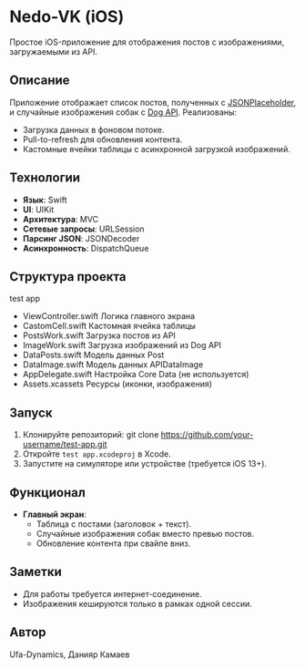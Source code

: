 # Nedo-VK (iOS)

Простое iOS-приложение для отображения постов с изображениями, загружаемыми из API.

## Описание

Приложение отображает список постов, полученных с [JSONPlaceholder](https://jsonplaceholder.typicode.com), и случайные изображения собак с [Dog API](https://dog.ceo). Реализованы:
- Загрузка данных в фоновом потоке.
- Pull-to-refresh для обновления контента.
- Кастомные ячейки таблицы с асинхронной загрузкой изображений.

## Технологии

- **Язык**: Swift
- **UI**: UIKit
- **Архитектура**: MVC
- **Сетевые запросы**: URLSession
- **Парсинг JSON**: JSONDecoder
- **Асинхронность**: DispatchQueue

## Структура проекта


test app

- ViewController.swift     Логика главного экрана
- CastomCell.swift         Кастомная ячейка таблицы
- PostsWork.swift          Загрузка постов из API
- ImageWork.swift          Загрузка изображений из Dog API
- DataPosts.swift          Модель данных Post
- DataImage.swift          Модель данных APIDataImage
- AppDelegate.swift        Настройка Core Data (не используется)
- Assets.xcassets          Ресурсы (иконки, изображения)

## Запуск

1. Клонируйте репозиторий:
   git clone https://github.com/your-username/test-app.git
2. Откройте `test app.xcodeproj` в Xcode.
3. Запустите на симуляторе или устройстве (требуется iOS 13+).

## Функционал

- **Главный экран**:
  - Таблица с постами (заголовок + текст).
  - Случайные изображения собак вместо превью постов.
  - Обновление контента при свайпе вниз.

## Заметки

- Для работы требуется интернет-соединение.
- Изображения кешируются только в рамках одной сессии.

## Автор 
  Ufa-Dynamics, Данияр Камаев
